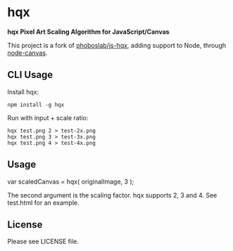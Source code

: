 hqx
===

**hqx Pixel Art Scaling Algorithm for JavaScript/Canvas**

This project is a fork of
[phoboslab/js-hqx](https://github.com/phoboslab/js-hqx), adding support to Node,
through [node-canvas](https://github.com/Automattic/node-canvas).

CLI Usage
---

Install hqx:

```
npm install -g hqx
```

Run with input + scale ratio:

```
hqx test.png 2 > test-2x.png
hqx test.png 3 > test-3x.png
hqx test.png 4 > test-4x.png
```

Usage
---

  var scaledCanvas = hqx( originalImage, 3 );

The second argument is the scaling factor. hqx supports 2, 3 and 4. See test.html for an example.

License
---

Please see LICENSE file.

